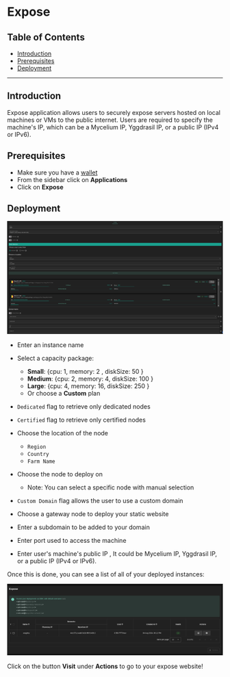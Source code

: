 <h1> Expose </h1>

<h2>Table of Contents </h2>

- [Introduction](#introduction)
- [Prerequisites](#prerequisites)
- [Deployment](#deployment)

---

## Introduction

Expose application allows users to securely expose servers hosted on local machines or VMs to the public internet. Users are required to specify the machine's IP, which can be a Mycelium IP, Yggdrasil IP, or a public IP (IPv4 or IPv6).

## Prerequisites

- Make sure you have a [wallet](../wallet_connector.md)
- From the sidebar click on **Applications**
- Click on **Expose**

## Deployment

![ ](./img/expose.png)

- Enter an instance name

- Select a capacity package:

  - **Small**: {cpu: 1, memory: 2 , diskSize: 50 }
  - **Medium**: {cpu: 2, memory: 4, diskSize: 100 }
  - **Large**: {cpu: 4, memory: 16, diskSize: 250 }
  - Or choose a **Custom** plan

- `Dedicated` flag to retrieve only dedicated nodes
- `Certified` flag to retrieve only certified nodes
- Choose the location of the node
  - `Region`
  - `Country`
  - `Farm Name`
- Choose the node to deploy on
  - Note: You can select a specific node with manual selection
- `Custom Domain` flag allows the user to use a custom domain
- Choose a gateway node to deploy your static website

- Enter a subdomain to be added to your domain

- Enter port used to access the machine

- Enter user's machine's public IP , It could be Mycelium IP, Yggdrasil IP, or a public IP (IPv4 or IPv6).

Once this is done, you can see a list of all of your deployed instances:

![ ](./img/expose_list.png)

Click on the button **Visit** under **Actions** to go to your expose website!
